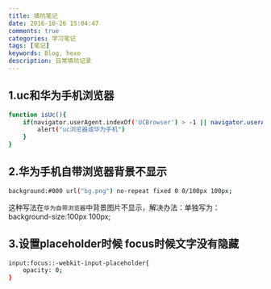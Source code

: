 ```yaml
---
title: 填坑笔记
date: 2016-10-26 15:04:47
comments: true
categories: 学习笔记
tags: [笔记]
keywords: Blog, hexo
description: 日常填坑记录
---
```

## 1.uc和华为手机浏览器

``` bash
function isUc(){ 
    if(navigator.userAgent.indexOf('UCBrowser') > -1 || navigator.userAgent.toLowerCase().indexOf('huawei') > -1) {
        alert("uc浏览器或华为手机")
    }
}
```
## 2.华为手机自带浏览器背景不显示

``` bash
background:#000 url("bg.png") no-repeat fixed 0 0/100px 100px;
```
这种写法在`华为自带浏览器`中背景图片不显示，解决办法：单独写为：background-size:100px 100px;

## 3.设置placeholder时候 focus时候文字没有隐藏
```bash
input:focus::-webkit-input-placeholder{
    opacity: 0;
}

```
